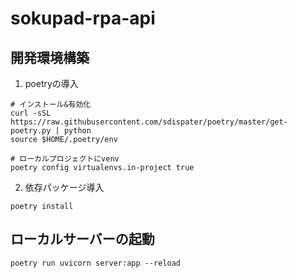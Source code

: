 # sokupad-rpa-api

## 開発環境構築
1. poetryの導入
```shell
# インストール&有効化
curl -sSL https://raw.githubusercontent.com/sdispater/poetry/master/get-poetry.py | python
source $HOME/.poetry/env

# ローカルプロジェクトにvenv
poetry config virtualenvs.in-project true
```

2. 依存パッケージ導入

`poetry install`

## ローカルサーバーの起動
`poetry run uvicorn server:app --reload`